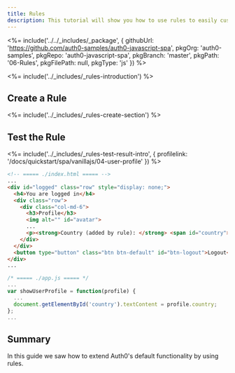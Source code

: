 ```yaml
---
title: Rules
description: This tutorial will show you how to use rules to easily customize and extend Auth0's capabilities.
---
```


<%= include('../../_includes/_package', {
  githubUrl: 'https://github.com/auth0-samples/auth0-javascript-spa',
  pkgOrg: 'auth0-samples',
  pkgRepo: 'auth0-javascript-spa',
  pkgBranch: 'master',
  pkgPath: '06-Rules',
  pkgFilePath: null,
  pkgType: 'js'
}) %>

<%= include('../_includes/_rules-introduction') %>

## Create a Rule

<%= include('../_includes/_rules-create-section') %>

## Test the Rule

<%= include('../_includes/_rules-test-result-intro', { profilelink: '/docs/quickstart/spa/vanillajs/04-user-profile' }) %>

```html
<!-- ===== ./index.html ===== -->
...
<div id="logged" class="row" style="display: none;">
  <h4>You are logged in</h4>
  <div class="row">
    <div class="col-md-6">
      <h3>Profile</h3>
      <img alt="" id="avatar">
      ...
      <p><strong>Country (added by rule): </strong> <span id="country"></span></p>
    </div>
  </div>
  <button type="button" class="btn btn-default" id="btn-logout">Logout</button>
</div>
...
```

```javascript
/* ===== ./app.js ===== */
...
var showUserProfile = function(profile) {
  ...
  document.getElementById('country').textContent = profile.country;
};
...
```

## Summary

In this guide we saw how to extend Auth0's default functionality by using rules.
